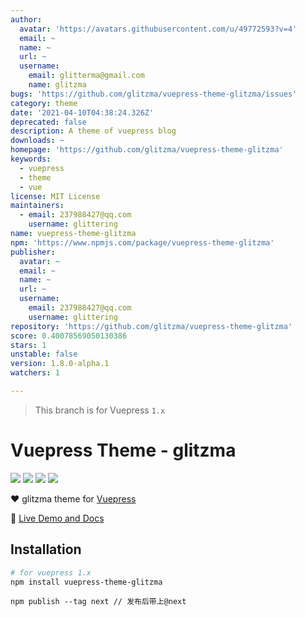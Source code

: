 ```yaml
---
author:
  avatar: 'https://avatars.githubusercontent.com/u/49772593?v=4'
  email: ~
  name: ~
  url: ~
  username:
    email: glitterma@gmail.com
    name: glitzma
bugs: 'https://github.com/glitzma/vuepress-theme-glitzma/issues'
category: theme
date: '2021-04-10T04:38:24.326Z'
deprecated: false
description: A theme of vuepress blog
downloads: ~
homepage: 'https://github.com/glitzma/vuepress-theme-glitzma'
keywords:
  - vuepress
  - theme
  - vue
license: MIT License
maintainers:
  - email: 237988427@qq.com
    username: glittering
name: vuepress-theme-glitzma
npm: 'https://www.npmjs.com/package/vuepress-theme-glitzma'
publisher:
  avatar: ~
  email: ~
  name: ~
  url: ~
  username:
    email: 237988427@qq.com
    username: glittering
repository: 'https://github.com/glitzma/vuepress-theme-glitzma'
score: 0.40078569050130386
stars: 1
unstable: false
version: 1.8.0-alpha.1
watchers: 1

---
```


> This branch is for Vuepress `1.x`

# Vuepress Theme - glitzma

[![](https://img.shields.io/circleci/project/github/glitzma/vuepress-theme-glitzma/master.svg?style=flat)](https://circleci.com/gh/glitzma/vuepress-theme-glitzma)
[![](https://img.shields.io/npm/v/vuepress-theme-glitzma/latest.svg?style=flat)](https://www.npmjs.com/package/vuepress-theme-glitzma)
[![](https://img.shields.io/npm/v/vuepress-theme-glitzma/next.svg?style=flat)](https://www.npmjs.com/package/vuepress-theme-glitzma)
[![](https://img.shields.io/github/license/glitzma/vuepress-theme-glitzma.svg?style=flat)](https://github.com/glitzma/vuepress-theme-glitzma/blob/master/LICENSE)

:heart: glitzma theme for [Vuepress](https://vuepress.vuejs.org)

:book: [Live Demo and Docs](http://www.mamingjuan.cn)

## Installation

```sh
# for vuepress 1.x
npm install vuepress-theme-glitzma
```

```$xslt
npm publish --tag next // 发布后带上@next
```
